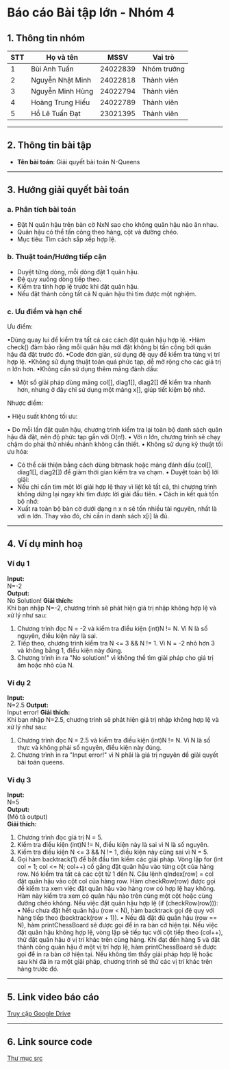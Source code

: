 # Báo cáo Bài tập lớn - Nhóm 4

## 1. Thông tin nhóm
| STT | Họ và tên | MSSV | Vai trò |
|---|---|---|---|
| 1 | Bùi Anh Tuấn | 24022839 | Nhóm trưởng |
| 2 | Nguyễn Nhật Minh | 24022818 | Thành viên |
| 3 | Nguyễn Minh Hùng | 24022794 | Thành viên |
| 4 | Hoàng Trung Hiếu | 24022789 | Thành viên |
| 5 | Hồ Lê Tuấn Đạt | 23021395 | Thành viên |

---

## 2. Thông tin bài tập
- **Tên bài toán**: Giải quyết bài toán N-Queens


---

## 3. Hướng giải quyết bài toán

### a. Phân tích bài toán
- Đặt N quân hậu trên bàn cờ NxN sao cho không quân hậu nào ăn nhau.
- Quân hậu có thể tấn công theo hàng, cột và đường chéo.
- Mục tiêu: Tìm cách sắp xếp hợp lệ.

### b. Thuật toán/Hướng tiếp cận
- Duyệt từng dòng, mỗi dòng đặt 1 quân hậu.
- Đệ quy xuống dòng tiếp theo.
- Kiểm tra tính hợp lệ trước khi đặt quân hậu.
- Nếu đặt thành công tất cả N quân hậu thì tìm được một nghiệm.
### c. Ưu điểm và hạn chế
Ưu điểm:

•Dùng quay lui để kiểm tra tất cả các cách đặt quân hậu hợp lệ.
•Hàm check() đảm bảo rằng mỗi quân hậu mới đặt không bị tấn công bởi quân hậu đã đặt trước đó.
•Code đơn giản, sử dụng đệ quy để kiểm tra từng vị trí hợp lệ.
•Không sử dụng thuật toán quá phức tạp, dễ mở rộng cho các giá trị n lớn hơn.
•Không cần sử dụng thêm mảng đánh dấu:
 + Một số giải pháp dùng mảng col[], diag1[], diag2[] để kiểm tra nhanh hơn, nhưng ở đây chỉ sử dụng một mảng x[], giúp tiết kiệm bộ nhớ.

Nhược điểm:

• Hiệu suất không tối ưu:

• Do mỗi lần đặt quân hậu, chương trình kiểm tra lại toàn bộ danh sách quân hậu đã đặt, nên độ phức tạp gần với O(n!).
• Với n lớn, chương trình sẽ chạy chậm do phải thử nhiều nhánh không cần thiết.
• Không sử dụng kỹ thuật tối ưu hóa:
+  Có thể cải thiện bằng cách dùng bitmask hoặc mảng đánh dấu (col[], diag1[], diag2[]) để giảm thời gian kiểm tra va chạm.
• Duyệt toàn bộ lời giải:
 + Nếu chỉ cần tìm một lời giải hợp lệ thay vì liệt kê tất cả, thì chương trình không dừng lại ngay khi tìm được lời giải đầu tiên.
• Cách in kết quả tốn bộ nhớ:
 + Xuất ra toàn bộ bàn cờ dưới dạng n x n sẽ tốn nhiều tài nguyên, nhất là với n lớn. Thay vào đó, chỉ cần in danh sách x[i] là đủ.
---

## 4. Ví dụ minh hoạ
### Ví dụ 1
**Input:**  
N=-2  
**Output:**  
No Solution!
**Giải thích:**  
Khi bạn nhập N=-2, chương trình sẽ phát hiện giá trị nhập không hợp lệ và xử lý như sau:
1.	Chương trình đọc N = -2 và kiểm tra điều kiện (int)N != N. Vì N là số nguyên, điều kiện này là sai.
2.	Tiếp theo, chương trình kiểm tra N <= 3 && N != 1. Vì N = -2 nhỏ hơn 3 và không bằng 1, điều kiện này đúng.
3.	Chương trình in ra "No solution!" vì không thể tìm giải pháp cho giá trị âm hoặc nhỏ của N.


### Ví dụ 2
**Input:**  
N=2.5
**Output:**  
Input error! 
**Giải thích:**  
Khi bạn nhập N=2.5, chương trình sẽ phát hiện giá trị nhập không hợp lệ và xử lý như sau:
1.	Chương trình đọc N = 2.5 và kiểm tra điều kiện (int)N != N. Vì N là số thực và không phải số nguyên, điều kiện này đúng.
2.	Chương trình in ra "Input error!" vì N phải là giá trị nguyên để giải quyết bài toán queens.


### Ví dụ 3
**Input:**  
N=5  
**Output:**  
(Mô tả output)  
**Giải thích:**  
1.	Chương trình đọc giá trị N = 5.
2.	Kiểm tra điều kiện (int)N != N, điều kiện này là sai vì N là số nguyên.
3.	Kiểm tra điều kiện N <= 3 && N != 1, điều kiện này cũng sai vì N = 5.
4.	Gọi hàm backtrack(1) để bắt đầu tìm kiếm các giải pháp.
Vòng lặp for (int col = 1; col <= N; col++) cố gắng đặt quân hậu vào từng cột của hàng row. Nó kiểm tra tất cả các cột từ 1 đến N.
Câu lệnh qIndex[row] = col đặt quân hậu vào cột col của hàng row.
Hàm checkRow(row) được gọi để kiểm tra xem việc đặt quân hậu vào hàng row có hợp lệ hay không. Hàm này kiểm tra xem có quân hậu nào trên cùng một cột hoặc cùng đường chéo không.
Nếu việc đặt quân hậu hợp lệ (if (checkRow(row))):
•	Nếu chưa đặt hết quân hậu (row < N), hàm backtrack gọi đệ quy với hàng tiếp theo (backtrack(row + 1)).
•	Nếu đã đặt đủ quân hậu (row == N), hàm printChessBoard sẽ được gọi để in ra bàn cờ hiện tại.
Nếu việc đặt quân hậu không hợp lệ, vòng lặp sẽ tiếp tục với cột tiếp theo (col++), thử đặt quân hậu ở vị trí khác trên cùng hàng.
Khi đạt đến hàng 5 và đặt thành công quân hậu ở một vị trí hợp lệ, hàm printChessBoard sẽ được gọi để in ra bàn cờ hiện tại.
Nếu không tìm thấy giải pháp hợp lệ hoặc sau khi đã in ra một giải pháp, chương trình sẽ thử các vị trí khác trên hàng trước đó.


---

## 5. Link video báo cáo
[Truy cập Google Drive](https://drive.google.com/drive/folders/1Glk_VXuDn6Ve8kYICEHiUGFqEMfVGXFp)


---

## 6. Link source code
[Thư mục src](./src)


